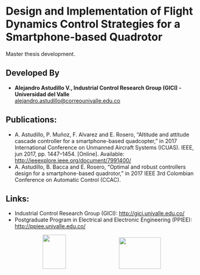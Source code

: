 # Design and Implementation of Flight Dynamics Control Strategies for a Smartphone-based Quadrotor
Master thesis development.

## Developed By

* __Alejandro Astudillo V., Industrial Control Research Group (GICI) - Universidad del Valle__ <br />
<alejandro.astudillo@correounivalle.edu.co>

## Publications: 
- A. Astudillo, P. Muñoz, F. Alvarez and E. Rosero, “Altitude and attitude cascade controller for a smartphone-based quadcopter,” in 2017 International Conference on Unmanned Aircraft Systems (ICUAS). IEEE, jun 2017, pp. 1447–1454. [Online].
Available: http://ieeexplore.ieee.org/document/7991400/
- A. Astudillo, B. Bacca and E. Rosero, “Optimal and robust controllers design for a smartphone-based quadrotor,” in 2017 IEEE 3rd Colombian Conference on Automatic Control (CCAC).

## Links:
* Industrial Control Research Group (GICI): http://gici.univalle.edu.co/
* Postgraduate Program in Electrical and Electronic Engineering (PPIEE): http://ppiee.univalle.edu.co/


<p align="center"><img width="61" height="90" src="http://www.univalle.edu.co/images/Univalle/70_Rojo.jpg"/>&emsp;&emsp;&emsp;&emsp;&emsp;&emsp;&emsp;&emsp;&emsp;&emsp;<img width="110" height="83" src="http://gici.univalle.edu.co/images/logoGici.jpg"/> </p>
